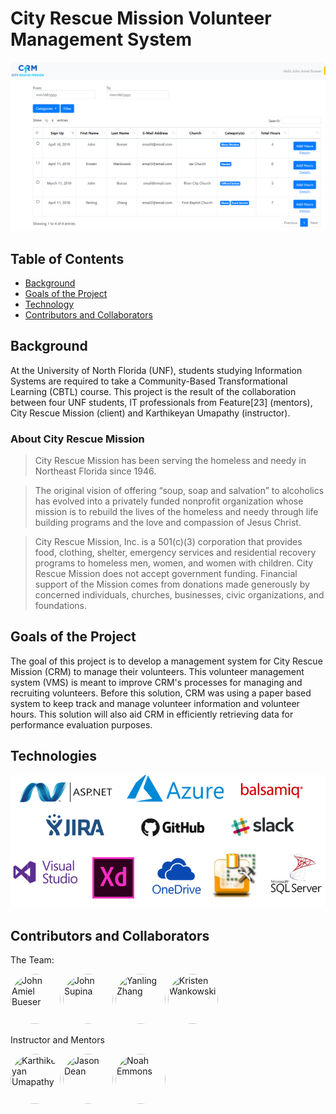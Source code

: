 # City Rescue Mission Volunteer Management System

<p align="center">
        <img src="index demo.png" alt="Demo"/>
</p>

## Table of Contents

- [Background](#background)
- [Goals of the Project](#goals-of-the-project)
- [Technology](#technology)
- [Contributors and Collaborators](#contributors-and-collaborators)

## Background
At the University of North Florida (UNF), students studying Information Systems are required to take a  Community-Based Transformational Learning (CBTL) course. This project is the result of the collaboration between four UNF students, IT professionals from Feature[23] (mentors), City Rescue Mission (client) and Karthikeyan Umapathy (instructor).

### About City Rescue Mission
>City Rescue Mission has been serving the homeless and needy in Northeast Florida since 1946.

>The original vision of offering “soup, soap and salvation” to alcoholics has evolved into a privately funded nonprofit organization whose mission is to rebuild the lives of the homeless and needy through life building programs and the love and compassion of Jesus Christ.

>City Rescue Mission, Inc. is a 501(c)(3) corporation that provides food, clothing, shelter, emergency services and residential recovery programs to homeless men, women, and women with children. City Rescue Mission does not accept government funding. Financial support of the Mission comes from donations made generously by concerned individuals, churches, businesses, civic organizations, and foundations.

## Goals of the Project
The goal of this project is to develop a management system for City Rescue Mission (CRM) to manage their volunteers. This volunteer management system (VMS) is meant to improve CRM's processes for managing and recruiting volunteers. Before this solution, CRM was using a paper based system to keep track and manage volunteer information and volunteer hours. This solution will also aid CRM in efficiently retrieving data for performance evaluation purposes.

## Technologies
<p align="center">
        <img src="Technologies.png" alt="Technologies"/>
</p>

## Contributors and Collaborators
The Team:

<a href="https://github.com/JABueser"><img src="https://avatars0.githubusercontent.com/u/36246262?s=400&v=4" style="border-radius:50%" title="John Amiel Bueser" width="80px" height="80px"></a> <a href="https://github.com/jsupina"><img src="https://avatars0.githubusercontent.com/u/22897955?s=400&v=4" style="border-radius:50%" title="John Supina" width="80px" height="80px"></a> <a href="https://github.com/yanling-zhang"><img src="https://avatars1.githubusercontent.com/u/9778930?s=400&v=4" style="border-radius:50%" title="Yanling Zhang" width="80px" height="80px"></a> <a href="https://github.com/kwankowski"><img src="https://avatars0.githubusercontent.com/u/36246137?s=400&v=4" style="border-radius:50%" title="Kristen Wankowski" width="80px" height="80px"></a>

Instructor and Mentors

<a href="https://github.com/kumapathy"><img src="https://avatars0.githubusercontent.com/u/12943121?s=400&v=4" style="border-radius:50%" title="Karthikeyan Umapathy" width="80px" height="80px"></a>
<a href="https://github.com/DeanMachine"><img src="https://avatars1.githubusercontent.com/u/3276217?s=400&v=4" style="border-radius:50%" title="Jason Dean" width="80px" height="80px"></a>
<a href="https://github.com/neefly21"><img src="https://avatars3.githubusercontent.com/u/5705451?s=400&v=4" style="border-radius:50%" title="Noah Emmons" width="80px" height="80px"></a>
